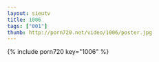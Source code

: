 ```yaml
--- 
layout: sieutv
title: 1006
tags: ["001"]
thumb: http://porn720.net/video/1006/poster.jpg
---
```

{% include porn720 key="1006" %} 
